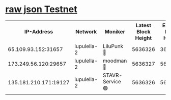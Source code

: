 [raw json Testnet](https://rpc-check.jaclalt.stavr.tech/jaclalt/rpc-jaclalt-result.json)
=

<table><tr><th>IP-Address</th><th>Network</th><th>Moniker</th><th>Latest Block Height</th><th>Earliest Block Height</th><th>Catching Up</th><th>Tx Index</th><th>Voting Power</th><th>Scan Time</th></tr><tr><td>65.109.93.152:31657</td><td>lupulella-2</td><td>LiluPunk 🔴</td><td>5636326</td><td>3688866</td><td>False</td><td>on</td><td>685033</td><td>2023-12-09T06:38:19.888056025UTC</td></tr><tr><td>173.249.56.120:29657</td><td>lupulella-2</td><td>moodman 🔴</td><td>5636327</td><td>5631101</td><td>False</td><td>off</td><td>769094</td><td>2023-12-09T06:38:26.369725483UTC</td></tr><tr><td>135.181.210.171:19127</td><td>lupulella-2</td><td>STAVR-Service 🟢</td><td>5636326</td><td>5633901</td><td>False</td><td>on</td><td>0</td><td>2023-12-09T06:38:19.527726172UTC</td></tr></table>
